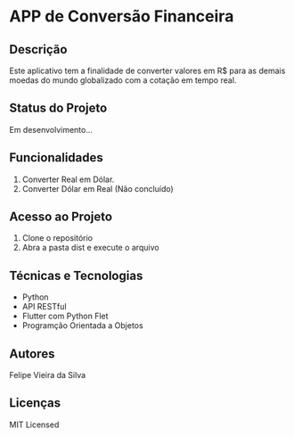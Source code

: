 <h1> APP de Conversão Financeira </h1>


<h2>Descrição</h2>

<p> 
Este aplicativo tem a finalidade de converter valores em R$ para as demais moedas do mundo globalizado com a cotação em tempo real.
</p>

<h2> Status do Projeto </h2>

<p>
Em desenvolvimento...
</p>


<h2> Funcionalidades </h2>

<ol>

<li>
Converter Real em Dólar.
</li>
<li>
Converter Dólar em Real (Não concluído)
</li>
</ol>

<h2> Acesso ao Projeto </h2>
<ol>
<li>  Clone o repositório</li>
<li> Abra a pasta dist e execute o arquivo </li>
</ol>

<h2>Técnicas e Tecnologias</h2>
<ul>

<li>
Python
</li>
<li>
API RESTful
</li>
<li>
Flutter com Python Flet
</li>
<li>
Programção Orientada a Objetos
</li>
</ul>

<h2> Autores </h2>
<p> Felipe Vieira da Silva</p>
<h2> Licenças</h2>
<p> MIT Licensed</p>
